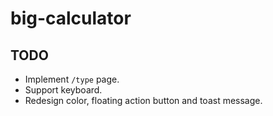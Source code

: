 # big-calculator

## TODO

- Implement `/type` page.
- Support keyboard.
- Redesign color, floating action button and toast message.
